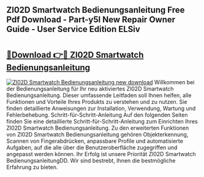 ## Zl02D Smartwatch Bedienungsanleitung Free Pdf Download - Part-y5l New Repair Owner Guide - User Service Edition ELSiv

# <h2><a href="http://df2cc7.blite.top/?on=Zl02D+Smartwatch+Bedienungsanleitung">🔗Download 👉🔴 Zl02D Smartwatch Bedienungsanleitung</a></h2>

[![Zl02D Smartwatch Bedienungsanleitung new download](https://i.imgur.com/lujVjoI.png)](http://df2cc7.blite.top/?on=Zl02D+Smartwatch+Bedienungsanleitung)
Willkommen bei der Bedienungsanleitung für Ihr neu aktiviertes Zl02D Smartwatch Bedienungsanleitung. Dieser umfassende Leitfaden soll Ihnen helfen, alle Funktionen und Vorteile Ihres Produkts zu verstehen und zu nutzen. Sie finden detaillierte Anweisungen zur Installation, Verwendung, Wartung und Fehlerbehebung. Schritt-für-Schritt-Anleitung Auf den folgenden Seiten finden Sie eine detaillierte Schritt-für-Schritt-Anleitung zum Einrichten Ihres Zl02D Smartwatch Bedienungsanleitung. Zu den erweiterten Funktionen von Zl02D Smartwatch Bedienungsanleitung gehören Objekterkennung, Scannen von Fingerabdrücken, anpassbare Profile und automatisierte Aufgaben, auf die alle über die Benutzeroberfläche zugegriffen und angepasst werden können. Ihr Erfolg ist unsere Priorität Zl02D Smartwatch BedienungsanleitungDD. Wir sind bestrebt, Ihnen die bestmögliche Erfahrung zu bieten.
